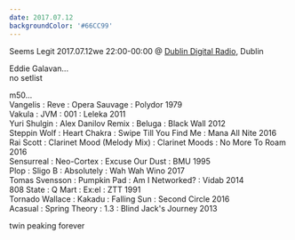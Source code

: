 ```yaml
---
date: 2017.07.12
backgroundColor: '#66CC99'
---
```


Seems Legit 2017.07.12we 22:00-00:00 @ [Dublin Digital Radio](http://listen.dublindigitalradio.com/), Dublin  

Eddie Galavan...  
no setlist  

m50...  
Vangelis : Reve : Opera Sauvage : Polydor 1979  
Vakula : JVM : 001 : Leleka 2011  
Yuri Shulgin : Alex Danilov Remix : Beluga : Black Wall 2012  
Steppin Wolf : Heart Chakra : Swipe Till You Find Me : Mana All Nite 2016  
Rai Scott : Clarinet Mood (Melody Mix) : Clarinet Moods : No More To Roam 2016  
Sensurreal : Neo-Cortex : Excuse Our Dust : BMU 1995  
Plop : Sligo B : Absolutely : Wah Wah Wino 2017  
Tomas Svensson : Pumpkin Pad : Am I Networked? : Vidab 2014  
808 State : Q Mart : Ex:el : ZTT 1991  
Tornado Wallace : Kakadu : Falling Sun : Second Circle 2016  
Acasual : Spring Theory : 1.3 : Blind Jack's Journey 2013  

twin peaking forever